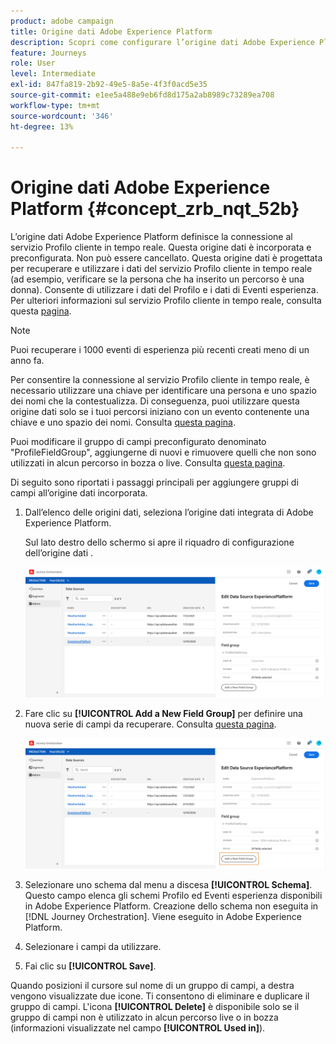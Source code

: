 ```yaml
---
product: adobe campaign
title: Origine dati Adobe Experience Platform
description: Scopri come configurare l’origine dati Adobe Experience Platform
feature: Journeys
role: User
level: Intermediate
exl-id: 847fa819-2b92-49e5-8a5e-4f3f0acd5e35
source-git-commit: e1ee5a488e9eb6fd8d175a2ab8989c73289ea708
workflow-type: tm+mt
source-wordcount: '346'
ht-degree: 13%

---
```


# Origine dati Adobe Experience Platform {#concept_zrb_nqt_52b}

L’origine dati Adobe Experience Platform definisce la connessione al servizio Profilo cliente in tempo reale. Questa origine dati è incorporata e preconfigurata. Non può essere cancellato. Questa origine dati è progettata per recuperare e utilizzare i dati del servizio Profilo cliente in tempo reale (ad esempio, verificare se la persona che ha inserito un percorso è una donna). Consente di utilizzare i dati del Profilo e i dati di Eventi esperienza. Per ulteriori informazioni sul servizio Profilo cliente in tempo reale, consulta questa [pagina](https://experienceleague.adobe.com/docs/experience-platform/profile/home.html?lang=it).

>[!NOTE]
>
>Puoi recuperare i 1000 eventi di esperienza più recenti creati meno di un anno fa.

Per consentire la connessione al servizio Profilo cliente in tempo reale, è necessario utilizzare una chiave per identificare una persona e uno spazio dei nomi che la contestualizza. Di conseguenza, puoi utilizzare questa origine dati solo se i tuoi percorsi iniziano con un evento contenente una chiave e uno spazio dei nomi. Consulta [questa pagina](../building-journeys/journey.md).

Puoi modificare il gruppo di campi preconfigurato denominato &quot;ProfileFieldGroup&quot;, aggiungerne di nuovi e rimuovere quelli che non sono utilizzati in alcun percorso in bozza o live. Consulta [questa pagina](../datasource/field-groups.md).

Di seguito sono riportati i passaggi principali per aggiungere gruppi di campi all’origine dati incorporata.

1. Dall’elenco delle origini dati, seleziona l’origine dati integrata di Adobe Experience Platform.

   Sul lato destro dello schermo si apre il riquadro di configurazione dell’origine dati .

   ![](../assets/journey23.png)

1. Fare clic su **[!UICONTROL Add a New Field Group]** per definire una nuova serie di campi da recuperare. Consulta [questa pagina](../datasource/field-groups.md).

   ![](../assets/journey24.png)

1. Selezionare uno schema dal menu a discesa **[!UICONTROL Schema]**. Questo campo elenca gli schemi Profilo ed Eventi esperienza disponibili in Adobe Experience Platform. Creazione dello schema non eseguita in [!DNL Journey Orchestration]. Viene eseguito in Adobe Experience Platform.
1. Selezionare i campi da utilizzare.
1. Fai clic su **[!UICONTROL Save]**.

Quando posizioni il cursore sul nome di un gruppo di campi, a destra vengono visualizzate due icone. Ti consentono di eliminare e duplicare il gruppo di campi. L&#39;icona **[!UICONTROL Delete]** è disponibile solo se il gruppo di campi non è utilizzato in alcun percorso live o in bozza (informazioni visualizzate nel campo **[!UICONTROL Used in]**).
